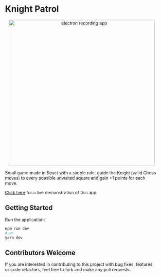 # Knight Patrol

<p align="center">
  <img src="https://user-images.githubusercontent.com/2624432/163278335-9a61b583-dd52-486a-9fc6-56cc0e32fde2.png" width="480" alt="electron recording app" />
</p>

Small game made in React with a simple rule, guide the Knight (valid Chess moves) to every possible unvisited square and gain +1 points for each move.

[Click here](https://knight-patrol.vercel.app) for a live demonstration of this app.

## Getting Started

Run the application:

```bash
npm run dev
# or
yarn dev
```

## Contributors Welcome

If you are interested in contributing to this project with bug fixes, features, or code refactors, feel free to fork and make any pull requests.
